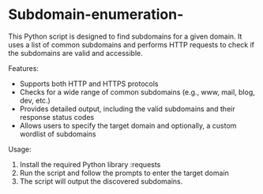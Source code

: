 # Subdomain-enumeration-
This Python script is designed to find subdomains for a given domain. It uses a list of common subdomains and performs HTTP requests to check if the subdomains are valid and accessible.

Features:
- Supports both HTTP and HTTPS protocols
- Checks for a wide range of common subdomains (e.g., www, mail, blog, dev, etc.)
- Provides detailed output, including the valid subdomains and their response status codes
- Allows users to specify the target domain and optionally, a custom wordlist of subdomains

Usage:
1. Install the required Python library :requests
2. Run the script and follow the prompts to enter the target domain
3. The script will output the discovered subdomains.




